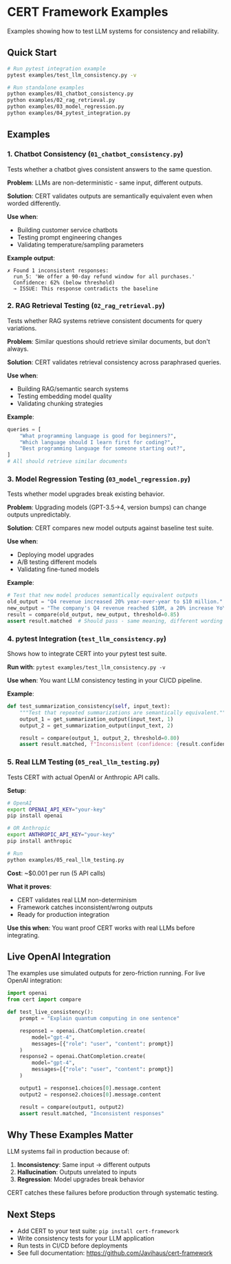 # CERT Framework Examples

Examples showing how to test LLM systems for consistency and reliability.

## Quick Start
```bash
# Run pytest integration example
pytest examples/test_llm_consistency.py -v

# Run standalone examples
python examples/01_chatbot_consistency.py
python examples/02_rag_retrieval.py
python examples/03_model_regression.py
python examples/04_pytest_integration.py
```

## Examples

### 1. Chatbot Consistency (`01_chatbot_consistency.py`)
Tests whether a chatbot gives consistent answers to the same question.

**Problem**: LLMs are non-deterministic - same input, different outputs.

**Solution**: CERT validates outputs are semantically equivalent even when worded differently.

**Use when**:
- Building customer service chatbots
- Testing prompt engineering changes
- Validating temperature/sampling parameters

**Example output**:
```
✗ Found 1 inconsistent responses:
  run_5: 'We offer a 90-day refund window for all purchases.'
  Confidence: 62% (below threshold)
  → ISSUE: This response contradicts the baseline
```

### 2. RAG Retrieval Testing (`02_rag_retrieval.py`)
Tests whether RAG systems retrieve consistent documents for query variations.

**Problem**: Similar questions should retrieve similar documents, but don't always.

**Solution**: CERT validates retrieval consistency across paraphrased queries.

**Use when**:
- Building RAG/semantic search systems
- Testing embedding model quality
- Validating chunking strategies

**Example**:
```python
queries = [
    "What programming language is good for beginners?",
    "Which language should I learn first for coding?",
    "Best programming language for someone starting out?",
]
# All should retrieve similar documents
```

### 3. Model Regression Testing (`03_model_regression.py`)
Tests whether model upgrades break existing behavior.

**Problem**: Upgrading models (GPT-3.5→4, version bumps) can change outputs unpredictably.

**Solution**: CERT compares new model outputs against baseline test suite.

**Use when**:
- Deploying model upgrades
- A/B testing different models
- Validating fine-tuned models

**Example**:
```python
# Test that new model produces semantically equivalent outputs
old_output = "Q4 revenue increased 20% year-over-year to $10 million."
new_output = "The company's Q4 revenue reached $10M, a 20% increase YoY."
result = compare(old_output, new_output, threshold=0.85)
assert result.matched  # Should pass - same meaning, different wording
```

### 4. pytest Integration (`test_llm_consistency.py`)
Shows how to integrate CERT into your pytest test suite.

**Run with**: `pytest examples/test_llm_consistency.py -v`

**Use when**: You want LLM consistency testing in your CI/CD pipeline.

**Example**:
```python
def test_summarization_consistency(self, input_text):
    """Test that repeated summarizations are semantically equivalent."""
    output_1 = get_summarization_output(input_text, 1)
    output_2 = get_summarization_output(input_text, 2)

    result = compare(output_1, output_2, threshold=0.80)
    assert result.matched, f"Inconsistent (confidence: {result.confidence:.2f})"
```

### 5. Real LLM Testing (`05_real_llm_testing.py`)
Tests CERT with actual OpenAI or Anthropic API calls.

**Setup**:
```bash
# OpenAI
export OPENAI_API_KEY="your-key"
pip install openai

# OR Anthropic
export ANTHROPIC_API_KEY="your-key"
pip install anthropic

# Run
python examples/05_real_llm_testing.py
```

**Cost**: ~$0.001 per run (5 API calls)

**What it proves**:
- CERT validates real LLM non-determinism
- Framework catches inconsistent/wrong outputs
- Ready for production integration

**Use this when**: You want proof CERT works with real LLMs before integrating.

## Live OpenAI Integration

The examples use simulated outputs for zero-friction running. For live OpenAI integration:

```python
import openai
from cert import compare

def test_live_consistency():
    prompt = "Explain quantum computing in one sentence"

    response1 = openai.ChatCompletion.create(
        model="gpt-4",
        messages=[{"role": "user", "content": prompt}]
    )
    response2 = openai.ChatCompletion.create(
        model="gpt-4",
        messages=[{"role": "user", "content": prompt}]
    )

    output1 = response1.choices[0].message.content
    output2 = response2.choices[0].message.content

    result = compare(output1, output2)
    assert result.matched, "Inconsistent responses"
```

## Why These Examples Matter

LLM systems fail in production because of:
1. **Inconsistency**: Same input → different outputs
2. **Hallucination**: Outputs unrelated to inputs
3. **Regression**: Model upgrades break behavior

CERT catches these failures before production through systematic testing.

## Next Steps

- Add CERT to your test suite: `pip install cert-framework`
- Write consistency tests for your LLM application
- Run tests in CI/CD before deployments
- See full documentation: https://github.com/Javihaus/cert-framework
